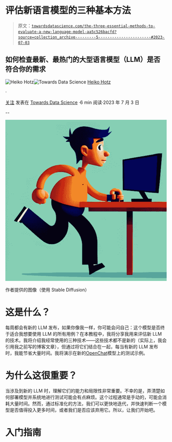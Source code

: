 # 评估新语言模型的三种基本方法

> 原文：[`towardsdatascience.com/the-three-essential-methods-to-evaluate-a-new-language-model-aa5c526bacfd?source=collection_archive---------5-----------------------#2023-07-03`](https://towardsdatascience.com/the-three-essential-methods-to-evaluate-a-new-language-model-aa5c526bacfd?source=collection_archive---------5-----------------------#2023-07-03)

## 如何检查最新、最热门的大型语言模型（LLM）是否符合你的需求

[](https://heiko-hotz.medium.com/?source=post_page-----aa5c526bacfd--------------------------------)![Heiko Hotz](https://heiko-hotz.medium.com/?source=post_page-----aa5c526bacfd--------------------------------)[](https://towardsdatascience.com/?source=post_page-----aa5c526bacfd--------------------------------)![Towards Data Science](https://towardsdatascience.com/?source=post_page-----aa5c526bacfd--------------------------------) [Heiko Hotz](https://heiko-hotz.medium.com/?source=post_page-----aa5c526bacfd--------------------------------)

·

[关注](https://medium.com/m/signin?actionUrl=https%3A%2F%2Fmedium.com%2F_%2Fsubscribe%2Fuser%2F993c21f1b30f&operation=register&redirect=https%3A%2F%2Ftowardsdatascience.com%2Fthe-three-essential-methods-to-evaluate-a-new-language-model-aa5c526bacfd&user=Heiko+Hotz&userId=993c21f1b30f&source=post_page-993c21f1b30f----aa5c526bacfd---------------------post_header-----------) 发表在 [Towards Data Science](https://towardsdatascience.com/?source=post_page-----aa5c526bacfd--------------------------------) ·6 min 阅读·2023 年 7 月 3 日[](https://medium.com/m/signin?actionUrl=https%3A%2F%2Fmedium.com%2F_%2Fvote%2Ftowards-data-science%2Faa5c526bacfd&operation=register&redirect=https%3A%2F%2Ftowardsdatascience.com%2Fthe-three-essential-methods-to-evaluate-a-new-language-model-aa5c526bacfd&user=Heiko+Hotz&userId=993c21f1b30f&source=-----aa5c526bacfd---------------------clap_footer-----------)

--

[](https://medium.com/m/signin?actionUrl=https%3A%2F%2Fmedium.com%2F_%2Fbookmark%2Fp%2Faa5c526bacfd&operation=register&redirect=https%3A%2F%2Ftowardsdatascience.com%2Fthe-three-essential-methods-to-evaluate-a-new-language-model-aa5c526bacfd&source=-----aa5c526bacfd---------------------bookmark_footer-----------)![](img/d44df1d02e0e695eedca24b1c6e2d15b.png)

作者提供的图像（使用 Stable Diffusion）

# 这是什么？

每周都会有新的 LLM 发布，如果你像我一样，你可能会问自己：这个模型是否终于适合我想要使用 LLM 的所有用例？在本教程中，我将分享我用来评估新 LLM 的技术。我将介绍我经常使用的三种技术——这些技术都不是新的（实际上，我会引用我之前写的博客文章），但通过将它们结合在一起，每当有新的 LLM 发布时，我能节省大量时间。我将演示在新的[OpenChat](https://huggingface.co/openchat/openchat_8192)模型上的测试示例。

# 为什么这很重要？

当涉及到新的 LLM 时，理解它们的能力和局限性非常重要。不幸的是，弄清楚如何部署模型并系统地进行测试可能会有点麻烦。这个过程通常是手动的，可能会消耗大量时间。然而，通过标准化的方法，我们可以更快地迭代，并快速判断一个模型是否值得投入更多时间，或者我们是否应该弃用它。所以，让我们开始吧。

# **入门指南**
